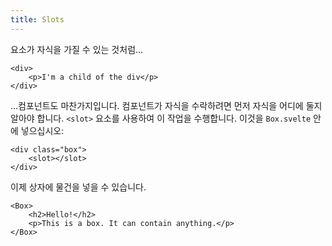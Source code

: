 ```yaml
---
title: Slots
---
```


요소가 자식을 가질 수 있는 것처럼...

```svelte
<div>
	<p>I'm a child of the div</p>
</div>
```

...컴포넌트도 마찬가지입니다. 컴포넌트가 자식을 수락하려면 먼저 자식을 어디에 둘지 알아야 합니다. `<slot>` 요소를 사용하여 이 작업을 수행합니다. 이것을 `Box.svelte` 안에 넣으십시오:

```svelte
<div class="box">
	<slot></slot>
</div>
```

이제 상자에 물건을 넣을 수 있습니다.

```svelte
<Box>
	<h2>Hello!</h2>
	<p>This is a box. It can contain anything.</p>
</Box>
```

